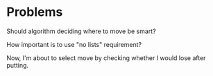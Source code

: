 # Problems
Should algorithm deciding where to move be smart?

How important is to use "no lists" requirement?

Now, I'm about to select move by checking whether
I would lose after putting.